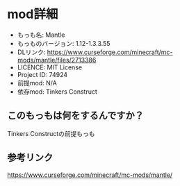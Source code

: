 # mod詳細

- もっも名: Mantle
- もっものバージョン: 1.12-1.3.3.55
- DLリンク: https://www.curseforge.com/minecraft/mc-mods/mantle/files/2713386
- LICENCE: MIT License
- Project ID: 74924
- 前提mod: N/A
- 依存mod: Tinkers Construct

## このもっもは何をするんですか？
Tinkers Constructの前提もっも

## 参考リンク
https://www.curseforge.com/minecraft/mc-mods/mantle/